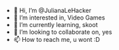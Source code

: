 - 👋 Hi, I’m @JulianaLeHacker
- 👀 I’m interested in, Video Games
- 🌱 I’m currently learning, skoot
- 💞️ I’m looking to collaborate on, yes
- 📫 How to reach me, u wont :D

<!---
JulianaLeHacker/JulianaLeHacker is a ✨ special ✨ repository because its `README.md` (this file) appears on your GitHub profile.
You can click the Preview link to take a look at your changes.
--->
